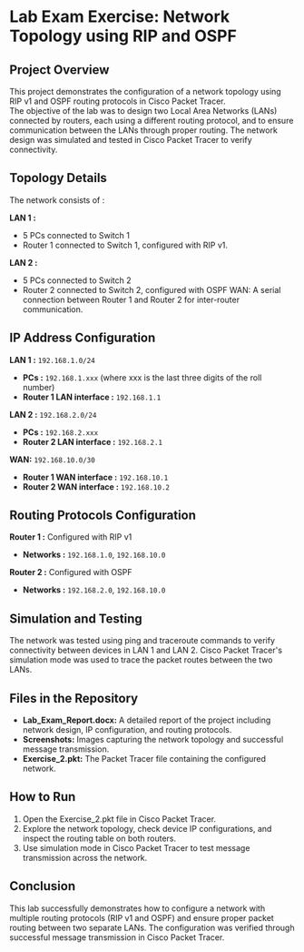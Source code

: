 # Lab Exam Exercise: Network Topology using RIP and OSPF

## Project Overview
This project demonstrates the configuration of a network topology using RIP v1 and OSPF routing protocols in Cisco Packet Tracer.\
The objective of the lab was to design two Local Area Networks (LANs) connected by routers, each using a different routing protocol, and to ensure communication between the LANs through proper routing. The network design was simulated and tested in Cisco Packet Tracer to verify connectivity.

## Topology Details
The network consists of :

 **LAN 1 :**
- 5 PCs connected to Switch 1
- Router 1 connected to Switch 1, configured with RIP v1.

**LAN 2 :**
- 5 PCs connected to Switch 2
- Router 2 connected to Switch 2, configured with OSPF
WAN: A serial connection between Router 1 and Router 2 for inter-router communication.

## IP Address Configuration

**LAN 1 :** `192.168.1.0/24`
- **PCs :** `192.168.1.xxx` (where xxx is the last three digits of the roll number)
- **Router 1 LAN interface :** `192.168.1.1`

**LAN 2 :** `192.168.2.0/24`
- **PCs :** `192.168.2.xxx`
- **Router 2 LAN interface :** `192.168.2.1`

**WAN:** `192.168.10.0/30`
- **Router 1 WAN interface :** `192.168.10.1`
- **Router 2 WAN interface :** `192.168.10.2`

## Routing Protocols Configuration
**Router 1 :** Configured with RIP v1
- **Networks :** `192.168.1.0`, `192.168.10.0`

**Router 2 :** Configured with OSPF
- **Networks :** `192.168.2.0`, `192.168.10.0`

## Simulation and Testing
The network was tested using ping and traceroute commands to verify connectivity between devices in LAN 1 and LAN 2. Cisco Packet Tracer's simulation mode was used to trace the packet routes between the two LANs.

## Files in the Repository
- **Lab_Exam_Report.docx:** A detailed report of the project including network design, IP configuration, and routing protocols.
- **Screenshots:** Images capturing the network topology and successful message transmission.
- **Exercise_2.pkt:** The Packet Tracer file containing the configured network.

## How to Run
1. Open the Exercise_2.pkt file in Cisco Packet Tracer.
2. Explore the network topology, check device IP configurations, and inspect the routing table on both routers.
3. Use simulation mode in Cisco Packet Tracer to test message transmission across the network.

## Conclusion
This lab successfully demonstrates how to configure a network with multiple routing protocols (RIP v1 and OSPF) and ensure proper packet routing between two separate LANs. The configuration was verified through successful message transmission in Cisco Packet Tracer.